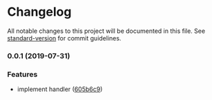 # Changelog

All notable changes to this project will be documented in this file. See [standard-version](https://github.com/conventional-changelog/standard-version) for commit guidelines.

### 0.0.1 (2019-07-31)


### Features

* implement handler ([605b6c9](https://github.com/wooddance/acrawler-prometheus/commit/605b6c9))
